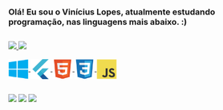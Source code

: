### Olá! Eu sou o Vinícius Lopes, atualmente estudando programação, nas linguagens mais abaixo. :)

##

<div>
  <a href="https://github.com/vinicioslop">
  <img height="180em" src="https://github-readme-stats.vercel.app/api?username=vinicioslop&show_icons=true&theme=dracula&include_all_commits=true&count_private=true"/>
  <img height="180em" src="https://github-readme-stats.vercel.app/api/top-langs/?username=vinicioslop&layout=compact&langs_count=7&theme=dracula"/>
</div>
  
<div style="display: inline_block"><br>
  <!--<img align="center" alt="vini-Linux" height="30" weight="40" src="">-->
  <img align="center" alt="vini-Windows" height="40" weight="50" src="https://github.com/devicons/devicon/blob/master/icons/windows8/windows8-original.svg">
  <img align="center" alt="vini-Flutter" height="40" weight="50" src="https://github.com/devicons/devicon/blob/master/icons/flutter/flutter-original.svg">
  <img align="center" alt="vini-HTML5" height="40" weight="50" src="https://github.com/devicons/devicon/blob/master/icons/html5/html5-original.svg">
  <img align="center" alt="vini-CSS3" height="40" weight="50" src="https://github.com/devicons/devicon/blob/master/icons/css3/css3-original.svg">
  <img align="center" alt="vini-Javascript" height="40" weight="50" src="https://github.com/devicons/devicon/blob/master/icons/javascript/javascript-original.svg">
</div>
  
##
  
<div> 
  <a href="https://www.linkedin.com/in/vin%C3%ADcius-lopes-180699175/" target="_blank"><img src="https://img.shields.io/badge/-LinkedIn-%230077B5?style=for-the-badge&logo=linkedin&logoColor=white" target="_blank"></a>
  <a href="https://www.instagram.com/viniciusl.21/" target="_blank"><img src="https://img.shields.io/badge/-Instagram-%23E4405F?style=for-the-badge&logo=instagram&logoColor=white" target="_blank"></a>
  <a href = "mailto:vinicioslop7@hotmail.com"><img src="https://img.shields.io/badge/Microsoft_Outlook-0078D4?style=for-the-badge&logo=microsoft-outlook&logoColor=white" target="_blank"></a>
 
<!--![Snake animation](https://github.com/vinicioslop/vinicioslop/blob/main/.github/workflows/cobrinha.yml)-->
 
</div>
